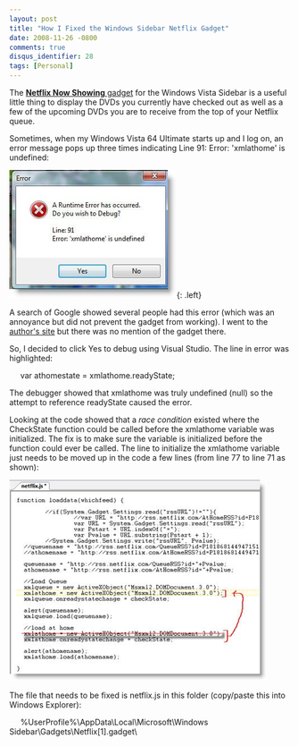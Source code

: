 ```yaml
---
layout: post
title: "How I Fixed the Windows Sidebar Netflix Gadget"
date: 2008-11-26 -0800
comments: true
disqus_identifier: 28
tags: [Personal]
---
```

The 
[**Netflix Now Showing** gadget](http://gallery.live.com/liveItemDetail.aspx?li=83d48ed3-1307-46cf-8d6d-60190f5caeae&bt=1&pl=1)
for the Windows Vista Sidebar is a useful little thing to display the
DVDs you currently have checked out as well as a few of the upcoming
DVDs you are to receive from the top of your Netflix queue.

Sometimes, when my Windows Vista 64 Ultimate starts up and I log on, an
error message pops up three times indicating Line 91: Error: 'xmlathome'
is undefined:

![NetflixGadgetError](/images/blogs_webguild_com/gary/WindowsLiveWriter/HowIFixedtheWindowsSidebarNetflixGadget_99C7/NetflixGadgetError_3.jpg){: .left}

A search of Google showed several people had this error (which was an
annoyance but did not prevent the gadget from working). I went to the
[author's site](http://www.scottsloane.com/) but there was no mention of
the gadget there.

So, I decided to click Yes to debug using Visual Studio. The line in
error was highlighted:

     var athomestate = xmlathome.readyState;

The debugger showed that xmlathome was truly undefined (null) so the
attempt to reference readyState caused the error.

Looking at the code showed that a *race condition* existed where the
CheckState function could be called before the xmlathome variable was
initialized. The fix is to make sure the variable is initialized before
the function could ever be called. The line to initialize the xmlathome
variable just needs to be moved up in the code a few lines (from line 77
to line 71 as shown):

![NetflixGadgetFix](/images/blogs_webguild_com/gary/WindowsLiveWriter/HowIFixedtheWindowsSidebarNetflixGadget_99C7/NetflixGadgetFix_3.jpg)

The file that needs to be fixed is netflix.js in this folder (copy/paste
this into Windows Explorer):

     %UserProfile%\\AppData\\Local\\Microsoft\\Windows Sidebar\\Gadgets\\Netflix[1].gadget\
